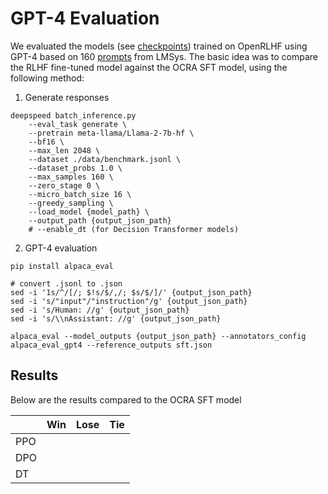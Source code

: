 # GPT-4 Evaluation

We evaluated the models (see [checkpoints]( https://huggingface.co/OpenLLMAI/openrlhf_checkpoint)) trained on OpenRLHF using GPT-4 based on 160 [prompts](./benchmark.jsonl) from LMSys. The basic idea was to compare the RLHF fine-tuned model against the OCRA SFT model, using the following method:

1. Generate responses

```shell
deepspeed batch_inference.py
    --eval_task generate \
    --pretrain meta-llama/Llama-2-7b-hf \
    --bf16 \
    --max_len 2048 \
    --dataset ./data/benchmark.jsonl \
    --dataset_probs 1.0 \
    --max_samples 160 \
    --zero_stage 0 \
    --micro_batch_size 16 \
    --greedy_sampling \
    --load_model {model_path} \
    --output_path {output_json_path}
    # --enable_dt (for Decision Transformer models)
```

2. GPT-4 evaluation

```shell
pip install alpaca_eval

# convert .jsonl to .json
sed -i '1s/^/[/; $!s/$/,/; $s/$/]/' {output_json_path}
sed -i 's/"input"/"instruction"/g' {output_json_path}
sed -i 's/Human: //g' {output_json_path}
sed -i 's/\\nAssistant: //g' {output_json_path}

alpaca_eval --model_outputs {output_json_path} --annotators_config alpaca_eval_gpt4 --reference_outputs sft.json
```

## Results

Below are the results compared to the OCRA SFT model

|        | Win | Lose  | Tie  | 
|  ----  | ----  |  ----  | ----  | 
| PPO  |  |   |  | 
| DPO  |  |   |  | 
| DT  |  |   |  |
